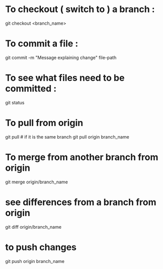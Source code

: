 # To checkout ( switch to ) a branch :
git checkout <branch_name>

# To commit a file :
git commit -m "Message explaining change" file-path

# To see what files need to be committed :
git status

# To pull from origin
git pull # if it is the same branch
git pull origin branch_name

# To merge from another branch from origin
git merge origin/branch_name

# see differences from a branch from origin
git diff origin/branch_name

# to push changes
git push origin branch_name